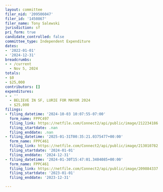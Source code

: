 ```yaml
---
layout: committee
filer_nid: '209506047'
filer_id: '1450867'
filer_name: Tony Salewski
jurisdiction: sf
pri_form: true
candidate_controlled: false
committee_type: Independent Expenditure
dates:
- '2022-01-01'
- '2024-12-31'
breadcrumbs:
- - /current
  - Nov 5, 2024
totals:
- $0
- $25,000
contributors: []
expenditures:
- - ''
  - BELIEVE IN SF, LURIE FOR MAYOR 2024
  - $25,000
filings:
- filing_datetime: '2024-10-03 10:07:55-07:00'
  form_name: FPPC497
  filing_link: https://netfile.com/Connect2/api/public/image/212234186
  filing_startdate: .nan
  filing_enddate: .nan
- filing_datetime: '2025-01-31T00:35:21.0375477+00:00'
  form_name: FPPC461
  filing_link: https://netfile.com/Connect2/api/public/image/213010782
  filing_startdate: '2024-01-01'
  filing_enddate: '2024-12-31'
- filing_datetime: '2024-01-30T15:47:01.3404085+00:00'
  form_name: FPPC461
  filing_link: https://netfile.com/Connect2/api/public/image/209884337
  filing_startdate: '2023-01-01'
  filing_enddate: '2023-12-31'

---
```

